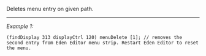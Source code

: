 Deletes menu entry on given path.


---
*Example 1:*
```sqf
(findDisplay 313 displayCtrl 120) menuDelete [1]; // removes the second entry from Eden Editor menu strip. Restart Eden Editor to reset the menu.
```